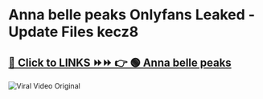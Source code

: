 
 # Anna belle peaks Onlyfans Leaked - Update Files kecz8

## <h2><a href="https://clipsfans.com/Anna_belle_peaks&ref=git">🔗 Click to LINKS ⏩⏩ 👉 🟢 Anna belle peaks </a></h2>

<a href="https://clipsfans.com/Anna_belle_peaks&ref=git" rel="nofollow" data-target="animated-image.originalLink"><img src="https://i.ibb.co.com/xMMVF88/686577567.gif" alt="Viral Video Original" style="max-width: 100%; display: inline-block;" data-target="animated-image.originalImage"></a>

